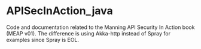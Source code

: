 # APISecInAction_java
Code and documentation related to the Manning API Security In Action book (MEAP v01). The difference is using Akka-http instead of Spray for examples since Spray is EOL.
